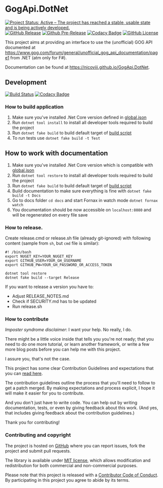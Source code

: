 # GogApi.DotNet

[![Project Status: Active – The project has reached a stable, usable state and is being actively developed.](https://www.repostatus.org/badges/latest/active.svg)](https://www.repostatus.org/#active)
[![GitHub Release](https://img.shields.io/github/release/NicoVIII/GogApi.DotNet.svg)](https://github.com/NicoVIII/GogApi.DotNet/releases/latest)
[![Github Pre-Release](https://img.shields.io/github/release/NicoVIII/GogApi.DotNet/all.svg?label=prerelease)](https://github.com/NicoVIII/GogApi.DotNet/releases)
[![Codacy Badge](https://api.codacy.com/project/badge/Grade/075c69d86f154b40bef949483e04b98c?branch=production)](https://app.codacy.com/manual/NicoVIII/GogApi.Dotnet/dashboard?bid=14418205)
[![GitHub License](https://img.shields.io/badge/license-MIT-blue.svg)](https://raw.githubusercontent.com/NicoVIII/GogApi.DotNet/master/LICENSE.txt)

This project aims at providing an interface to use the (unofficial) GOG API documented at <https://www.gog.com/forum/general/unofficial_gog_api_documentation/page1> from .NET (atm only for F#).

Documentation can be found at <https://nicoviii.github.io/GogApi.DotNet>.

## Development

[![Build Status](https://github.com/NicoVIII/GogApi.DotNet/workflows/Continuous%20Integration/badge.svg)](https://github.com/NicoVIII/GogApi.DotNet/actions)
[![Codacy Badge](https://api.codacy.com/project/badge/Grade/075c69d86f154b40bef949483e04b98c?branch=master)](https://app.codacy.com/manual/NicoVIII/GogApi.Dotnet/dashboard?bid=14410917)

### How to build application

1. Make sure you've installed .Net Core version defined in [global.json](global.json)
2. Run `dotnet tool install` to install all developer tools required to build the project
3. Run `dotnet fake build` to build default target of [build script](build.fsx)
4. To run tests use `dotnet fake build -t Test`

## How to work with documentation

1. Make sure you've installed .Net Core version which is compatible with [global.json](global.json)
2. Run `dotnet tool restore` to install all developer tools required to build the project
3. Run `dotnet fake build` to build default target of [build script](build.fsx)
4. Build documentation to make sure everything is fine with `dotnet fake build -t Docs`
5. Go to docs folder `cd docs` and start Fornax in watch mode `dotnet fornax watch`
6. You documentation should be now accessible on `localhost:8080` and will be regenerated on every file save

### How to release.

Create release.cmd or release.sh file (already git-ignored) with following content (sample from `sh`, but `cmd` file is similar):

```
#! /bin/bash
export NUGET_KEY=YOUR_NUGET_KEY
export GITHUB_USER=YOUR_GH_USERNAME
export GITHUB_PW=YOUR_GH_PASSWORD_OR_ACCESS_TOKEN

dotnet tool restore
dotnet fake build --target Release
```

If you want to release a version you have to:

-   Adjust RELEASE_NOTES.md
-   Check if SECURITY.md has to be updated
-   Run release.sh

### How to contribute

_Imposter syndrome disclaimer_: I want your help. No really, I do.

There might be a little voice inside that tells you you're not ready; that you need to do one more tutorial, or learn another framework, or write a few more blog posts before you can help me with this project.

I assure you, that's not the case.

This project has some clear Contribution Guidelines and expectations that you can [read here](CONTRIBUTING.md).

The contribution guidelines outline the process that you'll need to follow to get a patch merged. By making expectations and process explicit, I hope it will make it easier for you to contribute.

And you don't just have to write code. You can help out by writing documentation, tests, or even by giving feedback about this work. (And yes, that includes giving feedback about the contribution guidelines.)

Thank you for contributing!

### Contributing and copyright

The project is hosted on [GitHub](https://github.com/NicoVIII/GogApi.DotNet) where you can report issues, fork
the project and submit pull requests.

The library is available under [MIT license](LICENSE.md), which allows modification and redistribution for both commercial and non-commercial purposes.

Please note that this project is released with a [Contributor Code of Conduct](CODE_OF_CONDUCT.md). By participating in this project you agree to abide by its terms.
